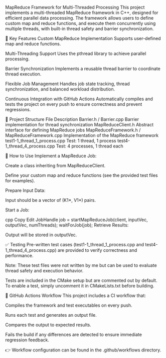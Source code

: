 MapReduce Framework for Multi-Threaded Processing
This project implements a multi-threaded MapReduce framework in C++, designed for efficient parallel data processing. The framework allows users to define custom map and reduce functions, and execute them concurrently using multiple threads, with built-in thread safety and barrier synchronization.

🔧 Key Features
Custom MapReduce Implementation
Supports user-defined map and reduce functions.

Multi-Threading Support
Uses the pthread library to achieve parallel processing.

Barrier Synchronization
Implements a reusable thread barrier to coordinate thread execution.

Flexible Job Management
Handles job state tracking, thread synchronization, and balanced workload distribution.

Continuous Integration with GitHub Actions
Automatically compiles and tests the project on every push to ensure correctness and prevent regressions.

📁 Project Structure
File	Description
Barrier.h / Barrier.cpp	Barrier implementation for thread synchronization
MapReduceClient.h	Abstract interface for defining MapReduce jobs
MapReduceFramework.h / MapReduceFramework.cpp	Implementation of the MapReduce framework
test1-1_thread_1_process.cpp	Test: 1 thread, 1 process
test4-1_thread_4_process.cpp	Test: 4 processes, 1 thread each

🚀 How to Use
Implement a MapReduce Job:

Create a class inheriting from MapReduceClient.

Define your custom map and reduce functions (see the provided test files for examples).

Prepare Input Data:

Input should be a vector of (K1*, V1*) pairs.

Start a Job:

cpp
Copy
Edit
JobHandle job = startMapReduceJob(client, inputVec, outputVec, numThreads);
waitForJob(job);
Retrieve Results:

Output will be stored in outputVec.

✅ Testing
Pre-written test cases (test1-1_thread_1_process.cpp and test4-1_thread_4_process.cpp) are provided to verify correctness and performance.

Note: These test files were not written by me but can be used to evaluate thread safety and execution behavior.

Tests are included in the CMake setup but are commented out by default. To enable a test, simply uncomment it in CMakeLists.txt before building.

🔄 GitHub Actions Workflow
This project includes a CI workflow that:

Compiles the framework and test executables on every push.

Runs each test and generates an output file.

Compares the output to expected results.

Fails the build if any differences are detected to ensure immediate regression feedback.

👉 Workflow configuration can be found in the .github/workflows directory.
